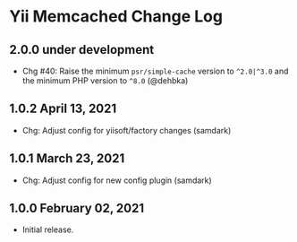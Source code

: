 # Yii Memcached Change Log


## 2.0.0 under development

- Chg #40: Raise the minimum `psr/simple-cache` version to `^2.0|^3.0` and the minimum PHP version to `^8.0` (@dehbka)

## 1.0.2 April 13, 2021

- Chg: Adjust config for yiisoft/factory changes (samdark)

## 1.0.1 March 23, 2021

- Chg: Adjust config for new config plugin (samdark)

## 1.0.0 February 02, 2021

- Initial release.
